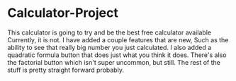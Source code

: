 # Calculator-Project
This calculator is going to try and be the best free calculator available
Currently, it is not. I have added a couple features that are new,
Such as the ability to see that really big number you just calculated.
I also added a quadratic formula button that does just what you think it does.
There's also the factorial button which isn't super uncommon, but still.
The rest of the stuff is pretty straight forward probably.
